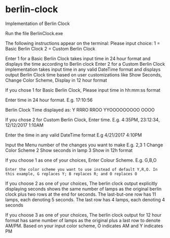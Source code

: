 # berlin-clock
Implementation of Berlin Clock

Run the file BerlinClock.exe

The following instructions appear on the terminal:
  Please input choice:
  1 = Basic Berlin Clock
  2 = Custom Berlin Clock

Enter 1 for a Basic Berlin Clock takes input time in 24 hour format and displays the time according to Berlin clock
Enter 2 for a Custom Berlin Clock implementation takes input time in any valid DateTime format and displays output Berlin Clock time 
based on user customizations like Show Seconds, Change Color Scheme, Display in 12 hour format

If you chose 1 for Basic Berlin Clock,
  Please input time in hh:mm:ss format

  Enter time in 24 hour format. E.g. 17:10:56

  Berlin Clock Time displayed as: Y RRRO RROO YYOOOOOOOOO OOOO

If you chose 2 for Custom Berlin Clock,
  Enter time. E.g. 4:35PM, 23:12:34, 12/12/2017 1:10AM
  
  Enter the time in any valid DateTime format E.g 4/21/2017 4:10PM

  Input the Menu number of the changes you want to make E.g. 2,3
  1 Change Color Scheme
  2 Show seconds in lamp
  3 Show in 12h format
  
  If you choose 1 as one of your choices,
    Enter Colour Scheme. E.g. G,B,O
    
    Enter the color scheme you want to use instead of default Y,R,O. In this example, G replaces Y; B replaces R; and O replaces O
    
  If you choose 2 as one of your choices,
    The berlin clock output explicitly displaying seconds shows the same number of lamps as the original berlin clock plus two rows at       the end for seconds. The last-but-one row has 11 lamps, each denoting 5 seconds. The last row has 4 lamps, each denoting 4 seconds
    
  If you choose 3 as one of your choices,
    The berlin clock output for 12 hour format has same number of lamps as the original plus a last row to denote AM/PM. Based on your       input color scheme, O indicates AM and Y indicates PM

